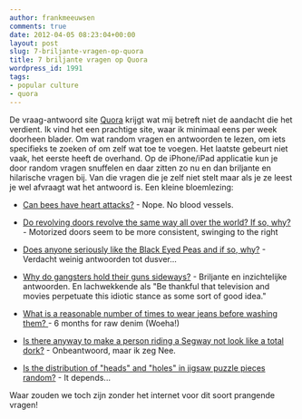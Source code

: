 ```yaml
---
author: frankmeeuwsen
comments: true
date: 2012-04-05 08:23:04+00:00
layout: post
slug: 7-briljante-vragen-op-quora
title: 7 briljante vragen op Quora
wordpress_id: 1991
tags:
- popular culture
- quora
---
```


De vraag-antwoord site [Quora](/quora-als-de-nieuwe-nieuwsgroepen/) krijgt wat mij betreft niet de aandacht die het verdient. Ik vind het een prachtige site, waar ik minimaal eens per week doorheen blader. Om wat random vragen en antwoorden te lezen, om iets specifieks te zoeken of om zelf wat toe te voegen. Het laatste gebeurt niet vaak, het eerste heeft de overhand. Op de iPhone/iPad applicatie kun je door random vragen snuffelen en daar zitten zo nu en dan briljante en hilarische vragen bij. Van die vragen die je zelf niet stelt maar als je ze leest je wel afvraagt wat het antwoord is. Een kleine bloemlezing:



	
  * [Can bees have heart attacks?](http://www.quora.com/Can-bees-have-heart-attacks) - Nope. No blood vessels.

	
  * [Do revolving doors revolve the same way all over the world? If so, why?](http://www.quora.com/Popular-Culture/Do-revolving-doors-revolve-the-same-way-all-over-the-world-If-so-why) - Motorized doors seem to be more consistent, swinging to the right

	
  * [Does anyone seriously like the Black Eyed Peas and if so, why?](http://www.quora.com/Does-anyone-seriously-like-the-Black-Eyed-Peas-and-if-so-why) - Verdacht weinig antwoorden tot dusver...

	
  * [Why do gangsters hold their guns sideways?](http://www.quora.com/Gangsters/Why-do-gangsters-hold-their-guns-sideways) - Briljante en inzichtelijke antwoorden. En lachwekkende als "Be thankful that television and movies perpetuate this idiotic stance as some sort of good idea."

	
  * [What is a reasonable number of times to wear jeans before washing them? ](http://www.quora.com/What-is-a-reasonable-number-of-times-to-wear-jeans-before-washing-them)- 6 months for raw denim (Woeha!)

	
  * [Is there anyway to make a person riding a Segway not look like a total dork?](http://www.quora.com/Is-there-anyway-to-make-a-person-riding-a-Segway-not-look-like-a-total-dork/answer/Christopher-Rubin-1) - Onbeantwoord, maar ik zeg Nee.

	
  * [Is the distribution of "heads" and "holes" in jigsaw puzzle pieces random?](http://www.quora.com/Is-the-distribution-of-heads-and-holes-in-jigsaw-puzzle-pieces-random) - It depends...


Waar zouden we toch zijn zonder het internet voor dit soort prangende vragen!
